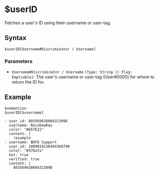 # $userID
Fetches a user's ID using their username or user-tag.

## Syntax
```
$userID[Username#Discriminator / Username]
```

### Parameters
- `Username#Discriminator / Username` `(Type: String || Flag: Emptiable)`: The user's username or user-tag (User#0000) for whom to return the ID for.

## Example
```
$nomention
$userID[$username]
```

``` discord yaml
- user_id: 803569638084313098
  username: RainbowKey
  color: "#E67E22"
  content: |
    !example
- username: BDFD Support
  user_id: 1009018156494368798
  color: "#378afa"
  bot: true
  verified: true
  content: |
    803569638084313098
```
